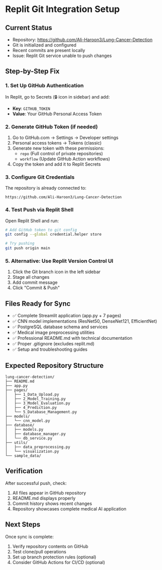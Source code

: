 # Replit Git Integration Setup

## Current Status
- Repository: https://github.com/Ali-Haroon3/Lung-Cancer-Detection
- Git is initialized and configured
- Recent commits are present locally
- Issue: Replit Git service unable to push changes

## Step-by-Step Fix

### 1. Set Up GitHub Authentication
In Replit, go to Secrets (🔒 icon in sidebar) and add:
- **Key**: `GITHUB_TOKEN`
- **Value**: Your GitHub Personal Access Token

### 2. Generate GitHub Token (if needed)
1. Go to GitHub.com → Settings → Developer settings
2. Personal access tokens → Tokens (classic)
3. Generate new token with these permissions:
   - `repo` (Full control of private repositories)
   - `workflow` (Update GitHub Action workflows)
4. Copy the token and add it to Replit Secrets

### 3. Configure Git Credentials
The repository is already connected to:
```
https://github.com/Ali-Haroon3/Lung-Cancer-Detection
```

### 4. Test Push via Replit Shell
Open Replit Shell and run:
```bash
# Add GitHub token to git config
git config --global credential.helper store

# Try pushing
git push origin main
```

### 5. Alternative: Use Replit Version Control UI
1. Click the Git branch icon in the left sidebar
2. Stage all changes
3. Add commit message
4. Click "Commit & Push"

## Files Ready for Sync
- ✅ Complete Streamlit application (app.py + 7 pages)
- ✅ CNN model implementations (ResNet50, DenseNet121, EfficientNet)
- ✅ PostgreSQL database schema and services
- ✅ Medical image preprocessing utilities
- ✅ Professional README.md with technical documentation
- ✅ Proper .gitignore (excludes replit.md)
- ✅ Setup and troubleshooting guides

## Expected Repository Structure
```
lung-cancer-detection/
├── README.md
├── app.py
├── pages/
│   ├── 1_Data_Upload.py
│   ├── 2_Model_Training.py
│   ├── 3_Model_Evaluation.py
│   ├── 4_Prediction.py
│   └── 5_Database_Management.py
├── models/
│   └── cnn_model.py
├── database/
│   ├── models.py
│   ├── database_manager.py
│   └── db_service.py
├── utils/
│   ├── data_preprocessing.py
│   └── visualization.py
└── sample_data/
```

## Verification
After successful push, check:
1. All files appear in GitHub repository
2. README.md displays properly
3. Commit history shows recent changes
4. Repository showcases complete medical AI application

## Next Steps
Once sync is complete:
1. Verify repository contents on GitHub
2. Test clone/pull operations
3. Set up branch protection rules (optional)
4. Consider GitHub Actions for CI/CD (optional)